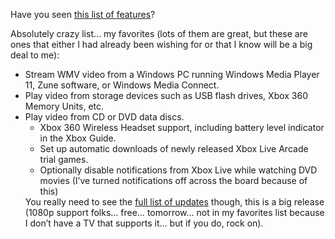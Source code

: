 Have you seen [this list of features](http://www.unscripted360.com/2006/10/30/xbox-360-fall-system-update/)?

Absolutely crazy list&#8230; my favorites (lots of them are great, but these are ones that either I had already been wishing for or that I know will be a big deal to me):

  * Stream WMV video from a Windows PC running Windows Media Player 11, Zune software, or Windows Media Connect.
  * Play video from storage devices such as USB flash drives, Xbox 360 Memory Units, etc. 
  * Play video from CD or DVD data discs. 
      * Xbox 360 Wireless Headset support, including battery level indicator in the Xbox Guide.
      * Set up automatic downloads of newly released Xbox Live Arcade trial games.
      * Optionally disable notifications from Xbox Live while watching DVD movies (I&#8217;ve turned notifications off across the board because of this)</ul> 
    You really need to see the <a href="http://www.unscripted360.com/2006/10/30/xbox-360-fall-system-update/" target="_blank">full list of updates</a> though, this is a big release (1080p support folks&#8230; free&#8230; tomorrow&#8230; not in my favorites list because I don&#8217;t have a TV that supports it&#8230; but if you do, rock on).